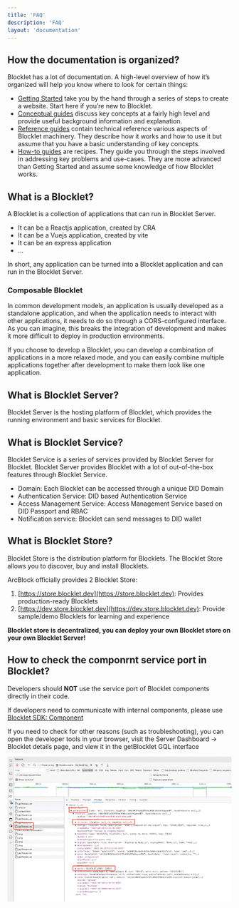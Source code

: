 ```yaml
---
title: 'FAQ'
description: 'FAQ'
layout: 'documentation'
---
```


## How the documentation is organized?

Blocklet has a lot of documentation. A high-level overview of how it’s organized will help you know where to look for certain things:

- [Getting Started](/docs/quick-start) take you by the hand through a series of steps to create a website. Start here if you’re new to Blocklet.
- [Conceptual guides](/docs/conceptual/overview) discuss key concepts at a fairly high level and provide useful background information and explanation.
- [Reference guides](/docs/reference/blocklet-spec) contain technical reference various aspects of Blocklet machinery. They describe how it works and how to use it but assume that you have a basic understanding of key concepts.
- [How-to guides](/docs/how-to/create) are recipes. They guide you through the steps involved in addressing key problems and use-cases. They are more advanced than Getting Started and assume some knowledge of how Blocklet works.

## What is a Blocklet?

A Blocklet is a collection of applications that can run in Blocklet Server.

- It can be a Reactjs application, created by CRA
- It can be a Vuejs application, created by vite
- It can be an express application
- ...

In short, any application can be turned into a Blocklet application and can run in the Blocklet Server.

### Composable Blocklet

In common development models, an application is usually developed as a standalone application, and when the application needs to interact with other applications, it needs to do so through a CORS-configured interface. As you can imagine, this breaks the integration of development and makes it more difficult to deploy in production environments.

If you choose to develop a Blocklet, you can develop a combination of applications in a more relaxed mode, and you can easily combine multiple applications together after development to make them look like one application.

## What is Blocklet Server?

Blocklet Server is the hosting platform of Blocklet, which provides the running environment and basic services for Blocklet.

## What is Blocklet Service?

Blocklet Service is a series of services provided by Blocklet Server for Blocklet. Blocklet Server provides Blocklet with a lot of out-of-the-box features through Blocklet Service.

- Domain: Each Blocklet can be accessed through a unique DID Domain
- Authentication Service: DID based Authentication Service
- Access Management Service: Access Management Service based on DID Passport and RBAC
- Notification service: Blocklet can send messages to DID wallet

## What is Blocklet Store?

Blocklet Store is the distribution platform for Blocklets. The Blocklet Store allows you to discover, buy and install Blocklets.

ArcBlock officially provides 2 Blocklet Store:

1. [https://store.blocklet.dev](https://store.blocklet.dev): Provides production-ready Blocklets
2. [https://dev.store.blocklet.dev](https://dev.store.blocklet.dev): Provide sample/demo Blocklets for learning and experience

**Blocklet store is decentralized, you can deploy your own Blocklet store on your own Blocklet Server!**

## How to check the componrnt service port in Blocklet?

Developers should **NOT** use the service port of Blocklet components directly in their code.

If developers need to communicate with internal components, please use [Blocklet SDK: Component](/reference/blocklet-sdk#component)

If you need to check for other reasons (such as troubleshooting), you can open the developer tools in your browser, visit the Server Dashboard -> Blocklet details page, and view it in the getBlocklet GQL interface

![](./images/view-port.png)

